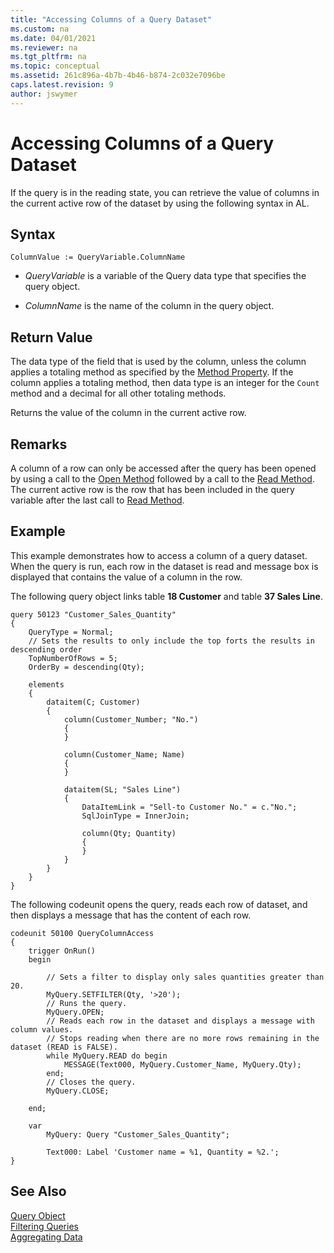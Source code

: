 ```yaml
---
title: "Accessing Columns of a Query Dataset"
ms.custom: na
ms.date: 04/01/2021
ms.reviewer: na
ms.tgt_pltfrm: na
ms.topic: conceptual
ms.assetid: 261c896a-4b7b-4b46-b874-2c032e7096be
caps.latest.revision: 9
author: jswymer
---
```

# Accessing Columns of a Query Dataset

If the query is in the reading state, you can retrieve the value of columns in the current active row of the dataset by using the following syntax in AL.  

## Syntax  

```AL
ColumnValue := QueryVariable.ColumnName  
```  

-   *QueryVariable* is a variable of the Query data type that specifies the query object.  

-   *ColumnName* is the name of the column in the query object.  

## Return Value

 The data type of the field that is used by the column, unless the column applies a totaling method as specified by the [Method Property](properties/devenv-method-property.md). If the column applies a totaling method, then data type is an integer for the `Count` method and a decimal for all other totaling methods.  

 Returns the value of the column in the current active row.  

## Remarks  
 A column of a row can only be accessed after the query has been opened by using a call to the [Open Method](methods-auto/query/queryinstance-open-method.md) followed by a call to the [Read Method](methods-auto/query/queryinstance-read-method.md). The current active row is the row that has been included in the query variable after the last call to [Read Method](methods-auto/query/queryinstance-read-method.md).  

## Example  
This example demonstrates how to access a column of a query dataset. When the query is run, each row in the dataset is read and message box is displayed that contains the value of a column in the row.  

The following query object links table **18 Customer** and table **37 Sales Line**.
  
```AL
query 50123 "Customer_Sales_Quantity"
{
    QueryType = Normal;
    // Sets the results to only include the top forts the results in descending order
    TopNumberOfRows = 5;
    OrderBy = descending(Qty);

    elements
    {
        dataitem(C; Customer)
        {
            column(Customer_Number; "No.")
            {
            }

            column(Customer_Name; Name)
            {
            }

            dataitem(SL; "Sales Line")
            {
                DataItemLink = "Sell-to Customer No." = c."No.";
                SqlJoinType = InnerJoin;

                column(Qty; Quantity)
                {
                }
            }
        }
    }
}
```

The following codeunit opens the query, reads each row of dataset, and then displays a message that has the content of each row.

```AL  
codeunit 50100 QueryColumnAccess
{
    trigger OnRun()
    begin

        // Sets a filter to display only sales quantities greater than 20.  
        MyQuery.SETFILTER(Qty, '>20');
        // Runs the query.  
        MyQuery.OPEN;
        // Reads each row in the dataset and displays a message with column values.  
        // Stops reading when there are no more rows remaining in the dataset (READ is FALSE).  
        while MyQuery.READ do begin
            MESSAGE(Text000, MyQuery.Customer_Name, MyQuery.Qty);
        end;
        // Closes the query.  
        MyQuery.CLOSE;

    end;

    var
        MyQuery: Query "Customer_Sales_Quantity";

        Text000: Label 'Customer name = %1, Quantity = %2.';
}
```

## See Also

 [Query Object](devenv-query-object.md)  
 [Filtering Queries](devenv-query-filters.md)  
 [Aggregating Data](devenv-query-totals-grouping.md)  